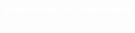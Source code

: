 <!DOCTYPE html>
<html lang="es">
<head>
<meta charset="UTF-8">
<meta name="viewport" content="width=device-width, initial-scale=1.0">
<title>Mi Proyecto</title>
<style>
  body {
    background-image: url('https://ruta-de-tu-imagen.jpg');
    background-size: cover;
    background-repeat: no-repeat;
    background-attachment: fixed;
    color: white;
    font-family: Georgia, serif;
  }
</style>
</head>
<body>
  <h1>Bienvenido a mi repositorio</h1>
  <p>Este es mi proyecto en GitHub Pages.</p>
</body>
</html>
